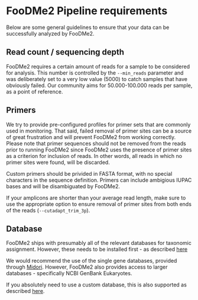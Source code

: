 # FooDMe2 Pipeline requirements

Below are some general guidelines to ensure that your data can be successfully analyzed by FooDMe2. 

## Read count / sequencing depth

FooDMe2 requires a certain amount of reads for a sample to be considered for analysis. This number is controlled by the `--min_reads` parameter and was deliberately set to a very low value (5000) to catch samples that have obviously failed. Our community aims for 50.000-100.000 reads per sample, as a point of reference.  

## Primers

We try to provide pre-configured profiles for primer sets that are commonly used in monitoring. That said, failed removal of primer sites can be a source of great frustration and will prevent FooDMe2 from working correctly. Please note that primer sequences should not be removed from the reads prior to running FooDMe2 since FooDMe2 uses the presence of primer sites as a criterion for inclusion of reads. In other words, all reads in which no primer sites were found, will be discarded. 

Custom primers should be privided in FASTA format, with no special characters in the sequence definition. Primers can include ambigious IUPAC bases and will be disambiguated by FooDMe2. 

If your amplicons are shorter than your average read length, make sure to use the appropriate option to ensure removal of primer sites from both ends of the reads (`--cutadapt_trim_3p`).

## Database

FooDMe2 ships with presumably all of the relevant databases for taxonomic assignment. However, these needs to be installed first - as described [here](installation.md)

We would recommend the use of the single gene databases, provided through [Midori](https://www.reference-midori.info/). However, FooDMe2 also provides access to larger databases - specifically NCBI GenBank Eukaryotes. 

If you absolutely need to use a custom database, this is also supported as described [here](usage.md#--blast_db--default--null).

